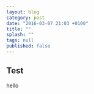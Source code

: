 ```yaml
---
layout: blog
category: post
date: "2016-03-07 21:03 +0100"
title: ""
splash: ""
tags: null
published: false
---
```


## Test

hello